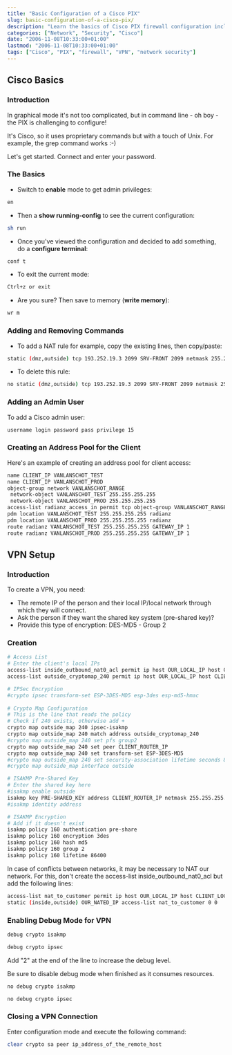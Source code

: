 ```yaml
---
title: "Basic Configuration of a Cisco PIX"
slug: basic-configuration-of-a-cisco-pix/
description: "Learn the basics of Cisco PIX firewall configuration including VPN setup, user administration, and network access rules"
categories: ["Network", "Security", "Cisco"]
date: "2006-11-08T10:33:00+01:00"
lastmod: "2006-11-08T10:33:00+01:00"
tags: ["Cisco", "PIX", "firewall", "VPN", "network security"]
---
```


## Cisco Basics

### Introduction

In graphical mode it's not too complicated, but in command line - oh boy - the PIX is challenging to configure!

It's Cisco, so it uses proprietary commands but with a touch of Unix. For example, the grep command works :-)

Let's get started. Connect and enter your password.

### The Basics

* Switch to **enable** mode to get admin privileges:

```bash
en
```

* Then a **show running-config** to see the current configuration:

```bash
sh run
```

* Once you've viewed the configuration and decided to add something, do a **configure terminal**:

```bash
conf t
```

* To exit the current mode:

```bash
Ctrl+z or exit
```

* Are you sure? Then save to memory (**write memory**):

```bash
wr m
```

### Adding and Removing Commands

* To add a NAT rule for example, copy the existing lines, then copy/paste:

```bash
static (dmz,outside) tcp 193.252.19.3 2099 SRV-FRONT 2099 netmask 255.255.255.255 0 0
```

* To delete this rule:

```bash
no static (dmz,outside) tcp 193.252.19.3 2099 SRV-FRONT 2099 netmask 255.255.255.255 0 0
```

### Adding an Admin User

To add a Cisco admin user:

```bash
username login password pass privilege 15
```

### Creating an Address Pool for the Client

Here's an example of creating an address pool for client access:

```bash
name CLIENT_IP VANLANSCHOT_TEST
name CLIENT_IP VANLANSCHOT_PROD
object-group network VANLANSCHOT_RANGE
 network-object VANLANSCHOT_TEST 255.255.255.255
 network-object VANLANSCHOT_PROD 255.255.255.255
access-list radianz_access_in permit tcp object-group VANLANSCHOT_RANGE host LOCAL_SERVER_IP eq 9024
pdm location VANLANSCHOT_TEST 255.255.255.255 radianz
pdm location VANLANSCHOT_PROD 255.255.255.255 radianz
route radianz VANLANSCHOT_TEST 255.255.255.255 GATEWAY_IP 1
route radianz VANLANSCHOT_PROD 255.255.255.255 GATEWAY_IP 1
```

## VPN Setup

### Introduction

To create a VPN, you need:

* The remote IP of the person and their local IP/local network through which they will connect.
* Ask the person if they want the shared key system (pre-shared key)?
* Provide this type of encryption: DES-MD5 - Group 2

### Creation

```bash
# Access List
# Enter the client's local IPs
access-list inside_outbound_nat0_acl permit ip host OUR_LOCAL_IP host CLIENT_LOCAL_IP
access-list outside_cryptomap_240 permit ip host OUR_LOCAL_IP host CLIENT_LOCAL_IP

# IPSec Encryption
#crypto ipsec transform-set ESP-3DES-MD5 esp-3des esp-md5-hmac 
 
# Crypto Map Configuration 
# This is the line that reads the policy
# Check if 240 exists, otherwise add +
crypto map outside_map 240 ipsec-isakmp
crypto map outside_map 240 match address outside_cryptomap_240
#crypto map outside_map 240 set pfs group2
crypto map outside_map 240 set peer CLIENT_ROUTER_IP
crypto map outside_map 240 set transform-set ESP-3DES-MD5
#crypto map outside_map 240 set security-association lifetime seconds 86400 kilobytes 10000
#crypto map outside_map interface outside

# ISAKMP Pre-Shared Key
# Enter the shared key here
#isakmp enable outside
isakmp key PRE-SHARED_KEY address CLIENT_ROUTER_IP netmask 255.255.255.255 no-xauth no-config-mode 
#isakmp identity address

# ISAKMP Encryption
# Add if it doesn't exist
isakmp policy 160 authentication pre-share
isakmp policy 160 encryption 3des
isakmp policy 160 hash md5
isakmp policy 160 group 2
isakmp policy 160 lifetime 86400
```

In case of conflicts between networks, it may be necessary to NAT our network. For this, don't create the access-list inside_outbound_nat0_acl but add the following lines:

```bash
access-list nat_to_customer permit ip host OUR_LOCAL_IP host CLIENT_LOCAL_IP
static (inside,outside) OUR_NATED_IP access-list nat_to_customer 0 0
```

### Enabling Debug Mode for VPN

```bash
debug crypto isakmp
```

```bash
debug crypto ipsec
```

Add "2" at the end of the line to increase the debug level.

Be sure to disable debug mode when finished as it consumes resources.

```bash
no debug crypto isakmp
```

```bash
no debug crypto ipsec
```

### Closing a VPN Connection

Enter configuration mode and execute the following command:

```bash
clear crypto sa peer ip_address_of_the_remote_host
```
